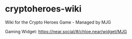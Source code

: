 # cryptoheroes-wiki
Wiki for the Crypto Heroes Game - Managed by MJG

Gaming Widget: https://near.social/#/chloe.near/widget/MJG

